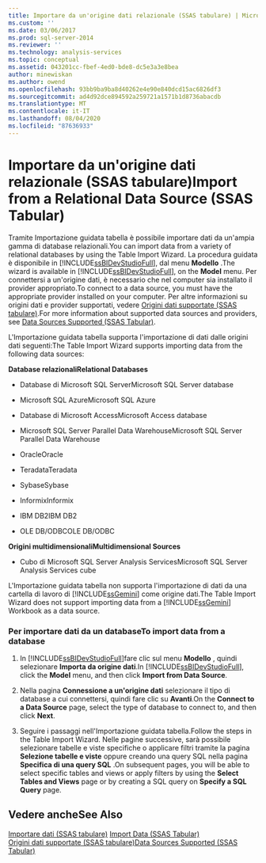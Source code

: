 ```yaml
---
title: Importare da un'origine dati relazionale (SSAS tabulare) | Microsoft Docs
ms.custom: ''
ms.date: 03/06/2017
ms.prod: sql-server-2014
ms.reviewer: ''
ms.technology: analysis-services
ms.topic: conceptual
ms.assetid: 043201cc-fbef-4ed0-bde8-dc5e3a3e8bea
author: minewiskan
ms.author: owend
ms.openlocfilehash: 93bb9ba9ba8d40262e4e90e840dcd15ac6826df3
ms.sourcegitcommit: ad4d92dce894592a259721a1571b1d8736abacdb
ms.translationtype: MT
ms.contentlocale: it-IT
ms.lasthandoff: 08/04/2020
ms.locfileid: "87636933"
---
```

# <a name="import-from-a-relational-data-source-ssas-tabular"></a><span data-ttu-id="c5edd-102">Importare da un'origine dati relazionale (SSAS tabulare)</span><span class="sxs-lookup"><span data-stu-id="c5edd-102">Import from a Relational Data Source (SSAS Tabular)</span></span>
  <span data-ttu-id="c5edd-103">Tramite Importazione guidata tabella è possibile importare dati da un'ampia gamma di database relazionali.</span><span class="sxs-lookup"><span data-stu-id="c5edd-103">You can import data from a variety of relational databases by using the Table Import Wizard.</span></span> <span data-ttu-id="c5edd-104">La procedura guidata è disponibile in [!INCLUDE[ssBIDevStudioFull](../includes/ssbidevstudiofull-md.md)], dal menu **Modello** .</span><span class="sxs-lookup"><span data-stu-id="c5edd-104">The wizard is available in [!INCLUDE[ssBIDevStudioFull](../includes/ssbidevstudiofull-md.md)], on the **Model** menu.</span></span> <span data-ttu-id="c5edd-105">Per connettersi a un'origine dati, è necessario che nel computer sia installato il provider appropriato.</span><span class="sxs-lookup"><span data-stu-id="c5edd-105">To connect to a data source, you must have the appropriate provider installed on your computer.</span></span> <span data-ttu-id="c5edd-106">Per altre informazioni su origini dati e provider supportati, vedere [Origini dati supportate &#40;SSAS tabulare&#41;](tabular-models/data-sources-supported-ssas-tabular.md).</span><span class="sxs-lookup"><span data-stu-id="c5edd-106">For more information about supported data sources and providers, see [Data Sources Supported &#40;SSAS Tabular&#41;](tabular-models/data-sources-supported-ssas-tabular.md).</span></span>  
  
 <span data-ttu-id="c5edd-107">L'Importazione guidata tabella supporta l'importazione di dati dalle origini dati seguenti:</span><span class="sxs-lookup"><span data-stu-id="c5edd-107">The Table Import Wizard supports importing data from the following data sources:</span></span>  
  
 <span data-ttu-id="c5edd-108">**Database relazionali**</span><span class="sxs-lookup"><span data-stu-id="c5edd-108">**Relational Databases**</span></span>  
  
-   <span data-ttu-id="c5edd-109">Database di Microsoft SQL Server</span><span class="sxs-lookup"><span data-stu-id="c5edd-109">Microsoft SQL Server database</span></span>  
  
-   <span data-ttu-id="c5edd-110">Microsoft SQL Azure</span><span class="sxs-lookup"><span data-stu-id="c5edd-110">Microsoft SQL Azure</span></span>  
  
-   <span data-ttu-id="c5edd-111">Database di Microsoft Access</span><span class="sxs-lookup"><span data-stu-id="c5edd-111">Microsoft Access database</span></span>  
  
-   <span data-ttu-id="c5edd-112">Microsoft SQL Server Parallel Data Warehouse</span><span class="sxs-lookup"><span data-stu-id="c5edd-112">Microsoft SQL Server Parallel Data Warehouse</span></span>  
  
-   <span data-ttu-id="c5edd-113">Oracle</span><span class="sxs-lookup"><span data-stu-id="c5edd-113">Oracle</span></span>  
  
-   <span data-ttu-id="c5edd-114">Teradata</span><span class="sxs-lookup"><span data-stu-id="c5edd-114">Teradata</span></span>  
  
-   <span data-ttu-id="c5edd-115">Sybase</span><span class="sxs-lookup"><span data-stu-id="c5edd-115">Sybase</span></span>  
  
-   <span data-ttu-id="c5edd-116">Informix</span><span class="sxs-lookup"><span data-stu-id="c5edd-116">Informix</span></span>  
  
-   <span data-ttu-id="c5edd-117">IBM DB2</span><span class="sxs-lookup"><span data-stu-id="c5edd-117">IBM DB2</span></span>  
  
-   <span data-ttu-id="c5edd-118">OLE DB/ODBC</span><span class="sxs-lookup"><span data-stu-id="c5edd-118">OLE DB/ODBC</span></span>  
  
 <span data-ttu-id="c5edd-119">**Origini multidimensionali**</span><span class="sxs-lookup"><span data-stu-id="c5edd-119">**Multidimensional Sources**</span></span>  
  
-   <span data-ttu-id="c5edd-120">Cubo di Microsoft SQL Server Analysis Services</span><span class="sxs-lookup"><span data-stu-id="c5edd-120">Microsoft SQL Server Analysis Services cube</span></span>  
  
 <span data-ttu-id="c5edd-121">L'Importazione guidata tabella non supporta l'importazione di dati da una cartella di lavoro di [!INCLUDE[ssGemini](../includes/ssgemini-md.md)] come origine dati.</span><span class="sxs-lookup"><span data-stu-id="c5edd-121">The Table Import Wizard does not support importing data from a [!INCLUDE[ssGemini](../includes/ssgemini-md.md)] Workbook as a data source.</span></span>  
  
### <a name="to-import-data-from-a-database"></a><span data-ttu-id="c5edd-122">Per importare dati da un database</span><span class="sxs-lookup"><span data-stu-id="c5edd-122">To import data from a database</span></span>  
  
1.  <span data-ttu-id="c5edd-123">In [!INCLUDE[ssBIDevStudioFull](../includes/ssbidevstudiofull-md.md)]fare clic sul menu **Modello** , quindi selezionare **Importa da origine dati**.</span><span class="sxs-lookup"><span data-stu-id="c5edd-123">In [!INCLUDE[ssBIDevStudioFull](../includes/ssbidevstudiofull-md.md)], click the **Model** menu, and then click **Import from Data Source**.</span></span>  
  
2.  <span data-ttu-id="c5edd-124">Nella pagina **Connessione a un'origine dati** selezionare il tipo di database a cui connettersi, quindi fare clic su **Avanti**.</span><span class="sxs-lookup"><span data-stu-id="c5edd-124">On the **Connect to a Data Source** page, select the type of database to connect to, and then click **Next**.</span></span>  
  
3.  <span data-ttu-id="c5edd-125">Seguire i passaggi nell'Importazione guidata tabella.</span><span class="sxs-lookup"><span data-stu-id="c5edd-125">Follow the steps in the Table Import Wizard.</span></span> <span data-ttu-id="c5edd-126">Nelle pagine successive, sarà possibile selezionare tabelle e viste specifiche o applicare filtri tramite la pagina **Selezione tabelle e viste** oppure creando una query SQL nella pagina **Specifica di una query SQL** .</span><span class="sxs-lookup"><span data-stu-id="c5edd-126">On subsequent pages, you will be able to select specific tables and views or apply filters by using the **Select Tables and Views** page or by creating a SQL query on **Specify a SQL Query** page.</span></span>  
  
## <a name="see-also"></a><span data-ttu-id="c5edd-127">Vedere anche</span><span class="sxs-lookup"><span data-stu-id="c5edd-127">See Also</span></span>  
 <span data-ttu-id="c5edd-128">[Importare dati &#40;SSAS tabulare&#41;](import-data-ssas-tabular.md) </span><span class="sxs-lookup"><span data-stu-id="c5edd-128">[Import Data &#40;SSAS Tabular&#41;](import-data-ssas-tabular.md) </span></span>  
 [<span data-ttu-id="c5edd-129">Origini dati supportate &#40;SSAS tabulare&#41;</span><span class="sxs-lookup"><span data-stu-id="c5edd-129">Data Sources Supported &#40;SSAS Tabular&#41;</span></span>](tabular-models/data-sources-supported-ssas-tabular.md)  
  
  
